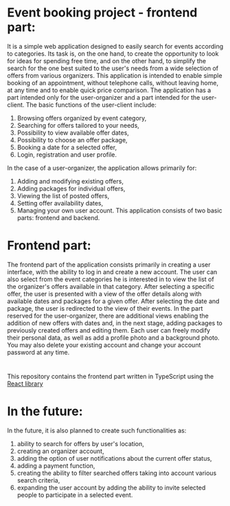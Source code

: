 # Event booking project - frontend part:

It is a simple web application designed to easily search for events according to categories. Its task is, on the one hand, to create the opportunity to look for ideas for spending free time, and on the other hand, to simplify the search for the one best suited to the user's needs from a wide selection of offers from various organizers. This application is intended to enable simple booking of an appointment, without telephone calls, without leaving home, at any time and to enable quick price comparison. The application has a part intended only for the user-organizer and a part intended for the user-client.
The basic functions of the user-client include:
1. Browsing offers organized by event category,
2. Searching for offers tailored to your needs,
3. Possibility to view available offer dates,
4. Possibility to choose an offer package,
5. Booking a date for a selected offer,
6. Login, registration and user profile.
   
In the case of a user-organizer, the application allows primarily for:
1. Adding and modifying existing offers,
2. Adding packages for individual offers,
3. Viewing the list of posted offers,
4. Setting offer availability dates,
5. Managing your own user account.
This application consists of two basic parts: frontend and backend.

# Frontend part:

The frontend part of the application consists primarily in creating a user interface, with the ability to log in and create a new account. The user can also select from the event categories he is interested in to view the list of the organizer's offers available in that category. After selecting a specific offer, the user is presented with a view of the offer details along with available dates and packages for a given offer. After selecting the date and package, the user is redirected to the view of their events. In the part reserved for the user-organizer, there are additional views enabling the addition of new offers with dates and, in the next stage, adding packages to previously created offers and editing them. Each user can freely modify their personal data, as well as add a profile photo and a background photo. You may also delete your existing account and change your account password at any time.
#
This repository contains the frontend part written in TypeScript using the [React library](https://react.dev/) 

# In the future:
In the future, it is also planned to create such functionalities as:
1.	ability to search for offers by user's location,
2.	creating an organizer account,
3.	adding the option of user notifications about the current offer status,
4.	adding a payment function,
5.	creating the ability to filter searched offers taking into account various search criteria,
6.	expanding the user account by adding the ability to invite selected people to participate in a selected event.
